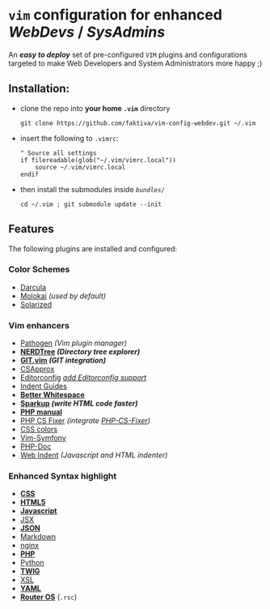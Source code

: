 # `vim` configuration for enhanced _WebDevs_ / _SysAdmins_

An _**easy to deploy**_ set of pre-configured `VIM` plugins and configurations targeted to make Web Developers and System Administrators more happy ;)

## Installation:

- clone the repo into **your home `.vim`** directory

    ```Shell
    git clone https://github.com/faktiva/vim-config-webdev.git ~/.vim
    ```

- insert the following to `.vimrc`:

    ```VimL
    " Source all settings
    if filereadable(glob("~/.vim/vimrc.local"))
        source ~/.vim/vimrc.local
    endif
    ```

- then install the submodules inside _`bundles/`_

    ```Shell
    cd ~/.vim ; git submodule update --init
    ```

## Features

The following plugins are installed and configured:

### Color Schemes

- [Darcula](https://github.com/blueshirts/darcula)
- [Molokai](https://github.com/tomasr/molokai) _(used by default)_
- [Solarized](https://github.com/altercation/vim-colors-solarized)

### Vim enhancers

- [Pathogen](https://github.com/tpope/vim-pathogen) _(Vim plugin manager)_
- **[NERDTree](https://github.com/scrooloose/nerdtree) _(Directory tree explorer)_**
- **[GIT.vim](https://github.com/motemen/git-vim) _(GIT integration)_**
- [CSApprox](https://github.com/godlygeek/csapprox)
- [Editorconfig](https://github.com/editorconfig/editorconfig-vim) _[add Editorconfig support](http://editorconfig.org/)_
- [Indent Guides](https://github.com/nathanaelkane/vim-indent-guides)
- **[Better Whitespace](https://github.com/ntpeters/vim-better-whitespace)**
- **[Sparkup](https://github.com/rstacruz/sparkup) _(write HTML code faster)_**
- **[PHP manual](https://github.com/alvan/vim-php-manual)**
- [PHP CS Fixer](https://github.com/stephpy/vim-php-cs-fixer) _(integrate [PHP-CS-Fixer](https://github.com/FriendsOfPHP/PHP-CS-Fixer))_
- [CSS colors](https://github.com/ap/vim-css-color)
- [Vim-Symfony](https://github.com/docteurklein/vim-symfony)
- [PHP-Doc](https://github.com/Rican7/php-doc-modded)
- [Web Indent](https://github.com/vim-scripts/JavaScript-Indent) _(Javascript and HTML indenter)_

### Enhanced Syntax highlight

- **[CSS](https://github.com/JulesWang/css.vim)**
- **[HTML5](https://github.com/othree/html5.vim)**
- **[Javascript](https://github.com/pangloss/vim-javascript)**
- [JSX](https://github.com/mxw/vim-jsx.git)
- **[JSON](https://github.com/elzr/vim-json)**
- [Markdown](https://github.com/tpope/vim-markdown)
- [nginx](https://github.com/moskytw/nginx-contrib-vim)
- **[PHP](https://github.com/StanAngeloff/php.vim)**
- [Python](https://github.com/mitsuhiko/vim-python-combined)
- **[TWIG](https://github.com/lumiliet/vim-twig)**
- [XSL](https://github.com/vim-scripts/XSLT-syntax)
- **[YAML](https://github.com/stephpy/vim-yaml)**
- **[Router OS](https://github.com/faktiva/vimcfg4php/blob/master/ftplugin/rsc)** (`.rsc`)
